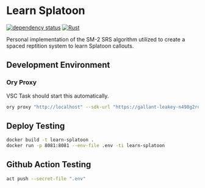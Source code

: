# Learn Splatoon

[![dependency status](https://deps.rs/repo/github/zageron/learn-splatoon/status.svg)](https://deps.rs/repo/github/zageron/learn-splatoon)
[![Rust](https://github.com/Zageron/learn-splatoon/actions/workflows/build.yml/badge.svg)](https://github.com/Zageron/learn-splatoon/actions/workflows/build.yml)

Personal implementation of the SM-2 SRS algorithm utilized to create a spaced reptition system to learn Splatoon callouts.

## Development Environment

### Ory Proxy

VSC Task should start this automatically.

```bash
ory proxy "http://localhost" --sdk-url "https://gallant-leakey-n498g2rdpa.projects.oryapis.com"
```

## Deploy Testing

```bash
docker build -t learn-splatoon .
docker run -p 8081:8081 --env-file .env -ti learn-splatoon
```

## Github Action Testing

```bash
act push --secret-file ".env"
```
